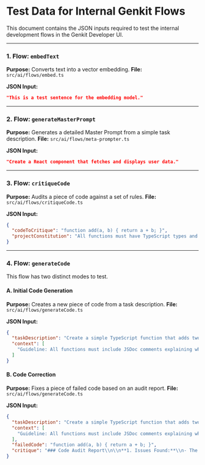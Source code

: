 # Test Data for Internal Genkit Flows

This document contains the JSON inputs required to test the internal development flows in the Genkit Developer UI.

---

### 1. Flow: `embedText`

**Purpose:** Converts text into a vector embedding.
**File:** `src/ai/flows/embed.ts`

**JSON Input:**
```json
"This is a test sentence for the embedding model."
```

---

### 2. Flow: `generateMasterPrompt`

**Purpose:** Generates a detailed Master Prompt from a simple task description.
**File:** `src/ai/flows/meta-prompter.ts`

**JSON Input:**
```json
"Create a React component that fetches and displays user data."
```

---

### 3. Flow: `critiqueCode`

**Purpose:** Audits a piece of code against a set of rules.
**File:** `src/ai/flows/critiqueCode.ts`

**JSON Input:**
```json
{
  "codeToCritique": "function add(a, b) { return a + b; }",
  "projectConstitution": "All functions must have TypeScript types and JSDoc comments."
}
```

---

### 4. Flow: `generateCode`

This flow has two distinct modes to test.

#### A. Initial Code Generation

**Purpose:** Creates a new piece of code from a task description.
**File:** `src/ai/flows/generateCode.ts`

**JSON Input:**
```json
{
  "taskDescription": "Create a simple TypeScript function that adds two numbers.",
  "context": [
    "Guideline: All functions must include JSDoc comments explaining what they do."
  ]
}
```

#### B. Code Correction

**Purpose:** Fixes a piece of failed code based on an audit report.
**File:** `src/ai/flows/generateCode.ts`

**JSON Input:**
```json
{
  "taskDescription": "Create a simple TypeScript function that adds two numbers.",
  "context": [
    "Guideline: All functions must include JSDoc comments explaining what they do."
  ],
  "failedCode": "function add(a, b) { return a + b; }",
  "critique": "### Code Audit Report\\n\\n**1. Issues Found:**\\n- The function is missing TypeScript type annotations for its parameters and return value.\\n- The function lacks the required JSDoc comment block.\\n\\n**3. Verdict:**\\nFAIL"
}
```
